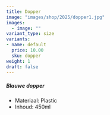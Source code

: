 ```yaml
---
title: Dopper
image: "images/shop/2025/dopper1.jpg"
images: 
  - image: ""
variant_type: size
variants:
- name: default
  price: 10.00
  sku: dopper
weight: 1
draft: false
---
```

##### Blauwe dopper   
- Materiaal: Plastic
- Inhoud: 450ml


